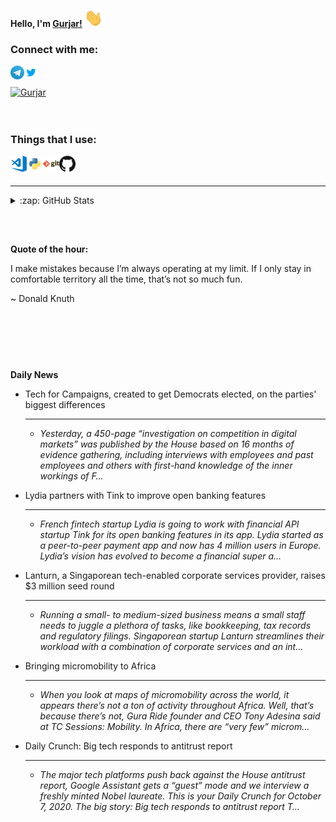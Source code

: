 #### Hello, I'm [Gurjar!](https://GurjarKing.github.io) <img src="https://raw.githubusercontent.com/ABSphreak/ABSphreak/master/gifs/Hi.gif" width="30px"></h2>


### Connect with me:

[<img align="left" alt="Gurjar | Telegram" width="22px" src="https://raw.githubusercontent.com/github/explore/80688e429a7d4ef2fca1e82350fe8e3517d3494d/topics/telegram/telegram.png" />][Telegram]
[<img align="left" alt="Gurjar | Twitter" width="22px" src="https://raw.githubusercontent.com/github/explore/80688e429a7d4ef2fca1e82350fe8e3517d3494d/topics/twitter/twitter.png" />][Twitter]
<br >
<br >
<a href="https://github.com/GurjarKing"><img src="https://komarev.com/ghpvc/?username=GurjarKing" alt="Gurjar" /></a> <br />
<br />
<br />
<!-- <br >

![](https://visitor-badge.glitch.me/badge?page_id=GurjarKing)

<br /> -->

### Things that I use:

[<img align="left" alt="Visual Studio Code" width="26px" src="https://raw.githubusercontent.com/github/explore/80688e429a7d4ef2fca1e82350fe8e3517d3494d/topics/visual-studio-code/visual-studio-code.png" />][VSCode]
[<img align="left" alt="Python" width="26px" src="https://raw.githubusercontent.com/github/explore/80688e429a7d4ef2fca1e82350fe8e3517d3494d/topics/python/python.png" />][Python]
[<img align="left" alt="Git" width="26px" src="https://raw.githubusercontent.com/github/explore/80688e429a7d4ef2fca1e82350fe8e3517d3494d/topics/git/git.png" />][Git]
[<img align="left" alt="GitHub" width="26px" src="https://raw.githubusercontent.com/github/explore/78df643247d429f6cc873026c0622819ad797942/topics/github/github.png" />][Github]

<br />
<br />

---
<details>
  <summary>:zap: GitHub Stats</summary>

<img align="left" alt="Gurjar's Github Stats" src="https://github-readme-stats.vercel.app/api?username=GurjarKing&show_icons=true&hide_border=true&count_private=true&include_all_commit=true&theme=algolia" />

</details>

<!-- ### 🔔 My latest tweet
<a href="https://twitter.com/Gurjar_King43" target="_blank">
	<img src="https://github.com/GurjarKing/GurjarKing/raw/master/tweet.png" width="70%" align="center" alt="Click to view on Twitter" title="My latest tweet, as an image"/>
</a> -->
<br>

<pre>

</pre>

**Quote of the hour:**

I make mistakes because I’m always operating at my limit. If I only stay in comfortable territory all the time, that’s not so much fun.

~ Donald Knuth
<pre>

</pre>
<br>
<pre>


</pre>
<strong>Daily News</strong>
  
  - Tech for Campaigns, created to get Democrats elected, on the parties' biggest differences
     <hr/>
     
      - *Yesterday, a 450-page “investigation on competition in digital markets” was published by the House based on 16 months of evidence gathering, including interviews with employees and past employees and others with first-hand knowledge of the inner workings of F…*
     
  - Lydia partners with Tink to improve open banking features
      <hr/>
      
      - *French fintech startup Lydia is going to work with financial API startup Tink for its open banking features in its app. Lydia started as a peer-to-peer payment app and now has 4 million users in Europe. Lydia’s vision has evolved to become a financial super a…*
      
  - Lanturn, a Singaporean tech-enabled corporate services provider, raises $3 million seed round
      <hr/>
      
      - *Running a small- to medium-sized business means a small staff needs to juggle a plethora of tasks, like bookkeeping, tax records and regulatory filings. Singaporean startup Lanturn streamlines their workload with a combination of corporate services and an int…*
      
  - Bringing micromobility to Africa
      <hr/>
      
      - *When you look at maps of micromobility across the world, it appears there’s not a ton of activity throughout Africa. Well, that’s because there’s not, Gura Ride founder and CEO Tony Adesina said at TC Sessions: Mobility. In Africa, there are “very few” microm…*
       
  - Daily Crunch: Big tech responds to antitrust report
      <hr/>
       
       - *The major tech platforms push back against the House antitrust report, Google Assistant gets a “guest” mode and we interview a freshly minted Nobel laureate. This is your Daily Crunch for October 7, 2020. The big story: Big tech responds to antitrust report T…*
      

<br />

[VSCode]: https://code.visualstudio.com/
[Python]: https://www.python.org/
[Git]: https://git-scm.com/
[Github]: https://github.com/
[Telegram]: https://t.me/Gurjar_King/
[Twitter]: https://twitter.com/Gurjar_King43/
